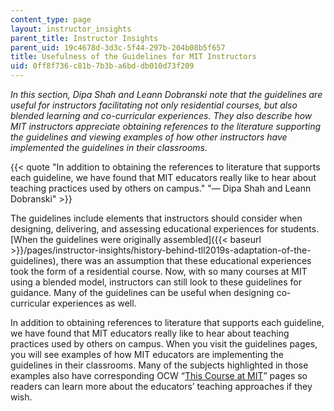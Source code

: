 ```yaml
---
content_type: page
layout: instructor_insights
parent_title: Instructor Insights
parent_uid: 19c4678d-3d3c-5f44-297b-204b08b5f657
title: Usefulness of the Guidelines for MIT Instructors
uid: 0ff8f736-c81b-7b3b-a6bd-db010d73f209
---
```


_In this section, Dipa Shah and Leann Dobranski note that the guidelines are useful for instructors facilitating not only residential courses, but also blended learning and co-curricular experiences. They also describe how MIT instructors appreciate obtaining references to the literature supporting the guidelines and viewing examples of how other instructors have implemented the guidelines in their classrooms._

{{< quote "In addition to obtaining the references to literature that supports each guideline, we have found that MIT educators really like to hear about teaching practices used by others on campus." "— Dipa Shah and Leann Dobranski" >}}

The guidelines include elements that instructors should consider when designing, delivering, and assessing educational experiences for students. [When the guidelines were originally assembled]({{< baseurl >}}/pages/instructor-insights/history-behind-tll2019s-adaptation-of-the-guidelines), there was an assumption that these educational experiences took the form of a residential course. Now, with so many courses at MIT using a blended model, instructors can still look to these guidelines for guidance. Many of the guidelines can be useful when designing co-curricular experiences as well.

In addition to obtaining references to literature that supports each guideline, we have found that MIT educators really like to hear about teaching practices used by others on campus. When you visit the guidelines pages, you will see examples of how MIT educators are implementing the guidelines in their classrooms. Many of the subjects highlighted in those examples also have corresponding OCW “[This Course at MIT](/courses/this-course-at-mit/)” pages so readers can learn more about the educators’ teaching approaches if they wish.